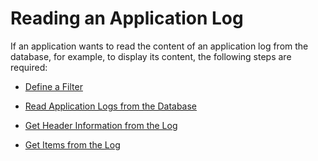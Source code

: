 <!-- loioc75fe474b16f42ca8a23df72b80b3b6d -->

# Reading an Application Log

If an application wants to read the content of an application log from the database, for example, to display its content, the following steps are required:

-   [Define a Filter](define-a-filter-8e17d0d.md)

-   [Read Application Logs from the Database](read-application-logs-from-the-database-4ed3b27.md)

-   [Get Header Information from the Log](get-header-information-from-the-log-9572409.md)

-   [Get Items from the Log](get-items-from-the-log-c4783e6.md)


